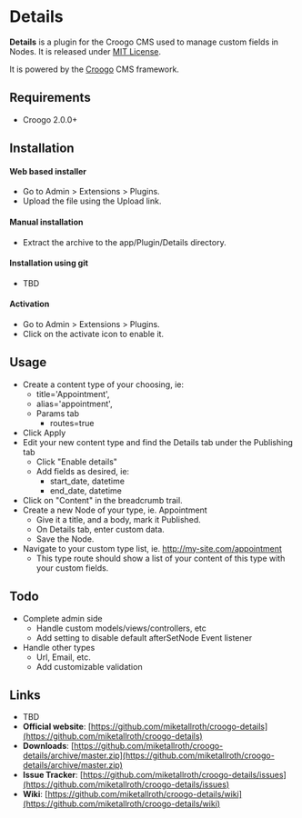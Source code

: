 # Details

**Details** is a plugin for the Croogo CMS used to manage custom fields in Nodes. It is released under [MIT License](LICENSE.txt).

It is powered by the [Croogo](http://croogo.org) CMS framework.

## Requirements
  * Croogo 2.0.0+

## Installation

#### Web based installer

  * Go to Admin > Extensions > Plugins.
  * Upload the file using the Upload link.

#### Manual installation

  * Extract the archive to the app/Plugin/Details directory.

#### Installation using git

  * TBD

#### Activation

  * Go to Admin > Extensions > Plugins.
  * Click on the activate icon to enable it.

## Usage

  * Create a content type of your choosing, ie:
    * title='Appointment',
    * alias='appointment',
    * Params tab
      * routes=true
  * Click Apply
  * Edit your new content type and find the Details tab under the Publishing tab
    * Click "Enable details"
    * Add fields as desired, ie:
      * start_date, datetime
      * end_date, datetime
  * Click on "Content" in the breadcrumb trail.
  * Create a new Node of your type, ie. Appointment
    * Give it a title, and a body, mark it Published.
    * On Details tab, enter custom data.
    * Save the Node.
  * Navigate to your custom type list, ie. http://my-site.com/appointment
    * This type route should show a list of your content of this type with your custom fields.

## Todo

  * Complete admin side
    * Handle custom models/views/controllers, etc
    * Add setting to disable default afterSetNode Event listener
  * Handle other types
    * Url, Email, etc.
    * Add customizable validation

## Links

  * TBD
  * **Official website**: [https://github.com/miketallroth/croogo-details](https://github.com/miketallroth/croogo-details)
  * **Downloads**: [https://github.com/miketallroth/croogo-details/archive/master.zip](https://github.com/miketallroth/croogo-details/archive/master.zip)
  * **Issue Tracker**: [https://github.com/miketallroth/croogo-details/issues](https://github.com/miketallroth/croogo-details/issues)
  * **Wiki**: [https://github.com/miketallroth/croogo-details/wiki](https://github.com/miketallroth/croogo-details/wiki)
